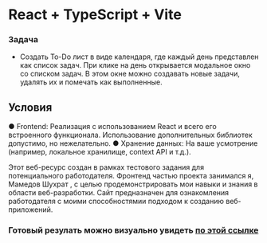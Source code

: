 # React + TypeScript + Vite

### Задача
* Создать To-Do лист в виде календаря, где каждый день представлен как список задач.
При клике на день открывается модальное окно со списком задач. В этом окне можно
создавать новые задачи, удалять их и помечать как выполненные.

## Условия
● Frontend: Реализация с использованием React и всего его встроенного
функционала. Использование дополнительных библиотек допустимо, но
нежелательно.
 ● Хранение данных: На ваше усмотрение (например, локальное хранилище,
context API и т.д.).



Этот веб-ресурс создан в рамках тестового задания для потенциального
работодателя. Фронтенд частью проекта занимался я,  Мамедов Шухрат , с целью
продемонстрировать мои навыки и знания в области веб-разработки. Сайт предназначен для ознакомления работодателя с моими способностямии подходом к созданию веб-приложений.



### Готовый резулать можно визуально увидеть [по этой ссылке](https://todo-calendar-lac.vercel.app/)